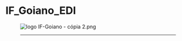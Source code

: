 # IF_Goiano_EDI
<figure>

  <img src="logo IF-Goiano - cópia 2.png" alt="logo IF-Goiano - cópia 2.png">
 
 ---

